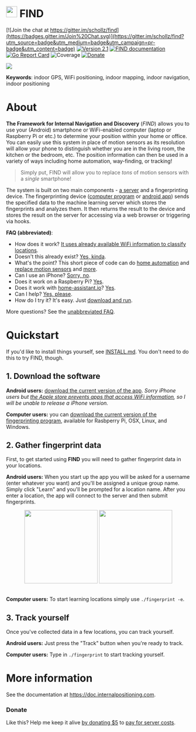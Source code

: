 # <img src="https://www.internalpositioning.com/guide/img/wifi-marker-darkgrey-small.png" width="30px" /> FIND




[![Join the chat at https://gitter.im/schollz/find](https://badges.gitter.im/Join%20Chat.svg)](https://gitter.im/schollz/find?utm_source=badge&utm_medium=badge&utm_campaign=pr-badge&utm_content=badge) [![Version 2.1](https://img.shields.io/badge/version-2.1-brightgreen.svg)](https://www.internalpositioning.com/guide/development/)
[![FIND documentation](https://img.shields.io/badge/find-documentation-blue.svg)](https://doc.internalpositioning.com/)
[![Go Report Card](https://goreportcard.com/badge/github.com/schollz/find)](https://goreportcard.com/report/github.com/schollz/find) ![Coverage](https://img.shields.io/badge/coverage-34%25-orange.svg)
 [![Donate](https://img.shields.io/badge/donate-$1-brown.svg)](https://www.paypal.me/ZackScholl/1.00)

<a href="https://www.internalpositioning.com/"><img src="https://raw.githubusercontent.com/schollz/find/master/static/splash.gif"></a>

**Keywords**: indoor GPS, WiFi positioning, indoor mapping, indoor navigation, indoor positioning

# About

**The Framework for Internal Navigation and Discovery** (_FIND_) allows you to use your (Android) smartphone or WiFi-enabled computer (laptop or Raspberry Pi or etc.) to determine your position within your home or office. You can easily use this system in place of motion sensors as its resolution will allow your phone to distinguish whether you are in the living room, the kitchen or the bedroom, etc. The position information can then be used in a variety of ways including home automation, way-finding, or tracking!
<blockquote>Simply put, FIND will allow you to replace <em>tons</em> of motion sensors with a <em>single</em> smartphone!</blockquote>

The system is built on two main components - [a server](https://ml.internalpositioning.com/) and a fingerprinting device. The fingerprinting device ([computer program](https://github.com/schollz/find/releases/tag/v0.4client) or [android app](https://play.google.com/store/apps/details?id=com.hcp.find)) sends the specified data to the machine learning server which stores the fingerprints and analyzes them. It then returns the result to the device and stores the result on the server for accessing via a web browser or triggering via hooks.

**FAQ (abbreviated)**:
- How does it work? [It uses already available WiFi information to classify locations](https://github.com/schollz/find/blob/master/FAQ.md#how-does-it-work).
- Doesn't this already exist? [Yes, kinda](https://github.com/schollz/find/blob/master/FAQ.md#doesnt-this-already-exist).
- What's the point? This short piece of code can do [home automation](https://github.com/schollz/find/blob/master/FAQ.md#can-i-run-the-server-at-home-on-the-lan-connection) and [replace motion sensors](https://github.com/schollz/find/blob/master/FAQ.md#can-it-replace-motion-sensors) and  [more](https://github.com/schollz/find/blob/master/FAQ.md#whats-the-point-of-this).
- Can I use an iPhone? [Sorry, no](https://github.com/schollz/find/blob/master/FAQ.md#can-i-use-an-iphone).
- Does it work on a Raspberry Pi? [Yes](https://github.com/schollz/find/blob/master/FAQ.md#can-you-run-the-server-on-a-raspberry-pi).
- Does it work with [home-assistant.io](https://home-assistant.io/)? [Yes](https://github.com/schollz/find/blob/master/FAQ.md#does-it-work-with-home-assistantio).
- Can I help? [Yes, please](https://github.com/schollz/find/issues).
- How do I try it? It's easy. Just [download and run](https://github.com/schollz/find#usage).

More questions? See the [unabbreviated FAQ](https://github.com/schollz/find/blob/master/FAQ.md).


# Quickstart

If you'd like to install things yourself, see [INSTALL.md](https://github.com/schollz/find/blob/master/INSTALL.md). You don't need to do this to try FIND, though.

## 1. Download the software

**Android users:** [download the current version of the app](https://play.google.com/store/apps/details?id=com.hcp.find). *Sorry iPhone users but  [the Apple store prevents apps that access WiFi information](https://github.com/schollz/find/blob/master/FAQ.md#can-i-use-an-iphone), so I will be unable to release a iPhone version.*

**Computer users:** you can [download the current version of the fingerprinting program](https://github.com/schollz/find/releases/tag/v0.4client), available for Rasbperry Pi, OSX, Linux, and Windows.


## 2. Gather fingerprint data

First, to get started using **FIND** you will need to gather fingerprint data in your locations.

**Android users:** When you start up the app you will be asked for a username (enter whatever you want) and you'll be assigned a unique group name. Simply click "Learn" and you'll be prompted for a location name. After you enter a location, the app will connect to the server and then submit fingerprints.

<center>
<img src="https://i.imgur.com/fbcYom5.png" width="200px" />
<img src="https://i.imgur.com/Ab9eXIk.png" width="200px" />
</center>
<br>


**Computer users:** To start learning locations simply use `./fingerprint -e`.



## 3. Track yourself

Once you've collected data in a few locations, you can track yourself.

**Android users:** Just press the "Track" button when you're ready to track.

**Computer users:** Type in `./fingerprint` to start tracking yourself.


# More information

See the documentation at https://doc.internalpositioning.com.

### Donate

Like this? Help me keep it alive [by donating $5](https://www.paypal.me/ZackScholl/5.00) to [pay for server costs](http://rpiai.com/donate/).

